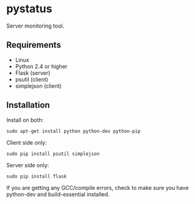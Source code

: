 pystatus
========

Server monitoring tool.

## Requirements

- Linux
- Python 2.4 or higher
- Flask (server)
- psutil (client)
- simplejson (client)

## Installation

Install on both:

```
sudo apt-get install python python-dev python-pip
```

Client side only:

```
sudo pip install psutil simplejson
```

Server side only:

```
sudo pip install flask
```

If you are getting any GCC/compile errors, check to make sure you have python-dev and build-essential installed.
